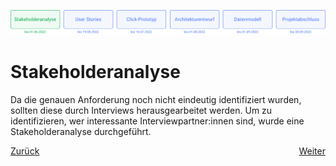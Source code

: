 ![Meilenstein 1: Stakeholderanalyse bis zum 01.06.2022](../assets/progress-01.png)

# Stakeholderanalyse

Da die genauen Anforderung noch nicht eindeutig identifiziert wurden, sollten diese durch Interviews herausgearbeitet werden. Um zu identifizieren, wer interessante Interviewpartner:innen sind, wurde eine Stakeholderanalyse durchgeführt.

<div style="display: flex; justify-content: space-between;">
  <a href="../projektziel">Zurück</a>
  <a href="../user-stories">Weiter</a>
</div>
